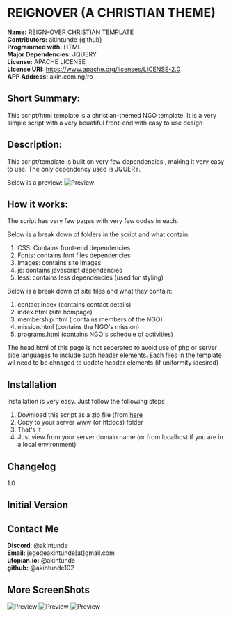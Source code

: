 # REIGNOVER  (A CHRISTIAN THEME)

**Name:** REIGN-OVER CHRISTIAN TEMPLATE<br/>
**Contributors:** akintunde {github}<br/>
**Programmed with:** HTML<br/>
**Major Dependencies:** JQUERY <br/>
**License:** APACHE LICENSE <br/>
**License URI:** https://www.apache.org/licenses/LICENSE-2.0 <br/>
**APP Address:** akin.com.ng/ro <br/>

## Short Summary:
This script/html template is a christian-themed NGO template. It is a very simple script with a very beuatiful front-end with easy to use design


## Description:
This script/template is built on very few dependencies , making it very easy to use. The only dependency used is JQUERY.

Below is a preview:
![Preview](http://akin.com.ng/ro/a.PNG)


## How it works:
The script has very few pages with very few codes in each.

Below is a break down of folders in the script and what contain:
1) CSS: Contains front-end dependencies
3) Fonts: contains font files dependencies
4) Images: contains site Images
5) js: contains javascript dependencies
5) less: contains less dependencies (used for styling)

Below is a break down of site files and what they contain:
1) contact.index (contains contact details)
2) index.html (site hompage)
3) membership.html ( contains members of the NGO)
4) mission.html (contains the NGO's mission)
5) programs.html (contains NGO's schedule of activities)

The head.html of this page is not seperated to avoid use of php or server side languages to include such header elements. Each files in the template wil need to be chnaged to uodate header elements (if uniformity idesired)

## Installation 
Installation is very easy. Just follow the following steps

1. Download this script as a zip file (from [here](https://github.com/Akintunde102/CHRISTIAN-NGO/archive/master.zip)
2. Copy to your server  www (or htdocs) folder
3. That's it 
4. Just view from your server domain name (or from localhost if you are in a local environment)


## Changelog
 1.0

## Initial Version

## Contact Me
**Discord**: @akintunde <br/>
**Email:** jegedeakintunde[at]gmail.com<br/>
**utopian.io:** @akintunde <br/>
**github:** @akintunde102<br/>


## More ScreenShots
![Preview](http://akin.com.ng/ro/a.PNG)
![Preview](http://akin.com.ng/ro/b.PNG)
![Preview](http://akin.com.ng/ro/c.PNG)
 

